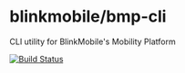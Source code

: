 # blinkmobile/bmp-cli

CLI utility for BlinkMobile's Mobility Platform

[![Build Status](https://travis-ci.org/blinkmobile/bmp-cli.svg?branch=master)](https://travis-ci.org/blinkmobile/bmp-cli)
